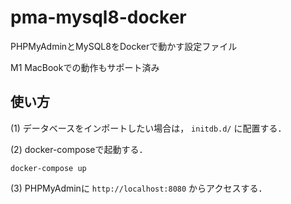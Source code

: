 # pma-mysql8-docker

PHPMyAdminとMySQL8をDockerで動かす設定ファイル

M1 MacBookでの動作もサポート済み

## 使い方

(1) データベースをインポートしたい場合は， `initdb.d/` に配置する．

(2) docker-composeで起動する．

```
docker-compose up
```

(3) PHPMyAdminに `http://localhost:8080` からアクセスする．
